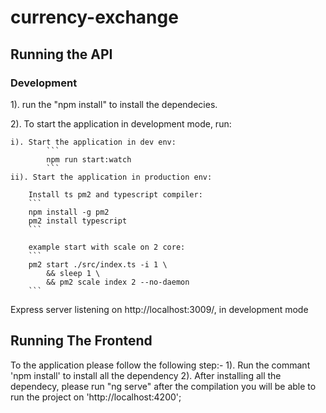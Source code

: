 # currency-exchange
## Running the API
### Development
1). run the "npm install" to install the dependecies.

2). To start the application in development mode, run:

    i). Start the application in dev env:
            ```
            npm run start:watch
            ```
    ii). Start the application in production env:

        Install ts pm2 and typescript compiler:
        ```
        npm install -g pm2
        pm2 install typescript
        ```

        example start with scale on 2 core:
        ```
        pm2 start ./src/index.ts -i 1 \
            && sleep 1 \
            && pm2 scale index 2 --no-daemon
        ```

Express server listening on http://localhost:3009/, in development mode

## Running The Frontend

To the application please follow the following step:-
1). Run the commant 'npm install' to install all the dependency
2). After installing all the dependecy, please run 
   "ng serve" 
   after the compilation you will be able to run the project on 'http://localhost:4200';


